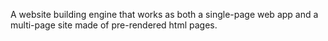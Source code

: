 A website building engine that works as both a single-page web app and a multi-page site made of pre-rendered html pages.